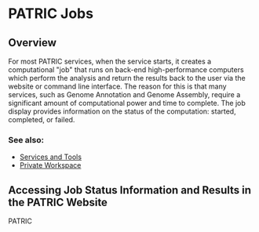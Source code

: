# PATRIC Jobs

## Overview
For most PATRIC services, when the service starts, it creates a computational "job" that runs on back-end high-performance computers which perform the analysis and return the results back to the user via the website or command line interface. The reason for this is that many services, such as Genome Annotation and Genome Assembly, require a significant amount of computational power and time to complete. The job display provides information on the status of the computation: started, completed, or failed. 

### See also:
  * [Services and Tools](../services/services_tab.html.html)
  * [Private Workspace](../workspaces/workspace.html)

## Accessing Job Status Information and Results in the PATRIC Website
PATRIC 
